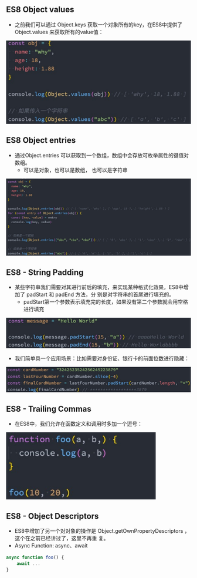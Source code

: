 ## ES8 Object values

- 之前我们可以通过 Object.keys 获取一个对象所有的key，在ES8中提供了 Object.values 来获取所有的value值：

![image-20220607073320463](.\12_ES8\image-20220607073320463.png)



## ES8 Object entries

- 通过Object.entries 可以获取到一个数组，数组中会存放可枚举属性的键值对数组。
  - 可以是对象，也可以是数组， 也可以是字符串

![image-20220607073351171](.\12_ES8\image-20220607073351171.png)



## ES8 - String Padding

- 某些字符串我们需要对其进行前后的填充，来实现某种格式化效果，ES8中增加了 padStart 和 padEnd 方法，分 别是对字符串的首尾进行填充的。
  - padStart第一个参数表示填充完的长度，如果没有第二个参数就会用空格进行填充

![image-20220607073426227](.\12_ES8\image-20220607073426227.png)

- 我们简单具一个应用场景：比如需要对身份证、银行卡的前面位数进行隐藏：

![image-20220607073450706](.\12_ES8\image-20220607073450706.png)



## ES8 - Trailing Commas

- 在ES8中，我们允许在函数定义和调用时多加一个逗号：

![image-20220607073523927](.\12_ES8\image-20220607073523927.png)





## ES8 - Object Descriptors

- ES8中增加了另一个对对象的操作是 Object.getOwnPropertyDescriptors ，这个在之前已经讲过了，这里不再重 复。
- Async Function: async、await

```javascript
async function foo() {
	await ...
}
```









